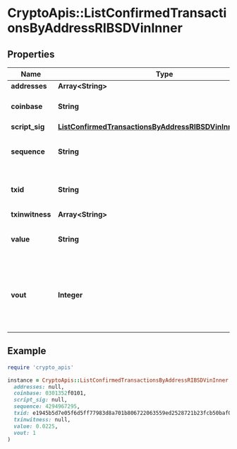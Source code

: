 # CryptoApis::ListConfirmedTransactionsByAddressRIBSDVinInner

## Properties

| Name | Type | Description | Notes |
| ---- | ---- | ----------- | ----- |
| **addresses** | **Array&lt;String&gt;** |  |  |
| **coinbase** | **String** | Represents the coinbase hex. |  |
| **script_sig** | [**ListConfirmedTransactionsByAddressRIBSDVinInnerScriptSig**](ListConfirmedTransactionsByAddressRIBSDVinInnerScriptSig.md) |  |  |
| **sequence** | **String** | Represents the script sequence number. |  |
| **txid** | **String** | Represents the reference transaction identifier. | [optional] |
| **txinwitness** | **Array&lt;String&gt;** |  |  |
| **value** | **String** | Represents the sent/received amount. |  |
| **vout** | **Integer** | It refers to the index of the output address of this transaction. The index starts from 0. | [optional] |

## Example

```ruby
require 'crypto_apis'

instance = CryptoApis::ListConfirmedTransactionsByAddressRIBSDVinInner.new(
  addresses: null,
  coinbase: 0301352f0101,
  script_sig: null,
  sequence: 4294967295,
  txid: e1945b5d7e05f6d5ff77983d8a701b806722063559ed2528721b23fcb50baf06,
  txinwitness: null,
  value: 0.0225,
  vout: 1
)
```

